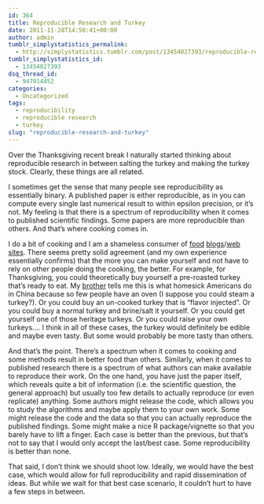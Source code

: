 ```yaml
---
id: 364
title: Reproducible Research and Turkey
date: 2011-11-28T14:50:41+00:00
author: admin
tumblr_simplystatistics_permalink:
  - http://simplystatistics.tumblr.com/post/13454027393/reproducible-research-and-turkey
tumblr_simplystatistics_id:
  - 13454027393
dsq_thread_id:
  - 947914452
categories:
  - Uncategorized
tags:
  - reproducibility
  - reproducible research
  - turkey
slug: "reproducible-research-and-turkey"
---
```

Over the Thanksgiving recent break I naturally started thinking about reproducible research in between salting the turkey and making the turkey stock. Clearly, these things are all related. 

<!-- more -->I sometimes get the sense that many people see reproducibility as essentially binary. A published paper is either reproducible, as in you can compute every single last numerical result to within epsilon precision, or it&#8217;s not. My feeling is that there is a spectrum of reproducibility when it comes to published scientific findings. Some papers are more reproducible than others. And that&#8217;s where cooking comes in.

I do a bit of cooking and I am a shameless consumer of <a href="http://www.seriouseats.com/" target="_blank">food</a> <a href="http://ruhlman.com/" target="_blank">blogs</a>/<a href="http://www.cooksillustrated.com/" target="_blank">web</a> <a href="http://upstartkitchen.wordpress.com/" target="_blank">sites</a>. There seems pretty solid agreement (and my own experience essentially confirms) that the more you can make yourself and not have to rely on other people doing the cooking, the better. For example, for Thanksgiving, you could theoretically buy yourself a pre-roasted turkey that&#8217;s ready to eat. My <a href="http://vega.bac.pku.edu.cn/~peng/" target="_blank">brother</a> tells me this is what homesick Americans do in China because so few people have an oven (I suppose you could steam a turkey?). Or you could buy an un-cooked turkey that is &#8220;flavor injected&#8221;. Or you could buy a normal turkey and brine/salt it yourself. Or you could get yourself one of those heritage turkeys. Or you could raise your own turkeys&#8230;. I think in all of these cases, the turkey would definitely be edible and maybe even tasty. But some would probably be more tasty than others. 

And that&#8217;s the point. There&#8217;s a spectrum when it comes to cooking and some methods result in better food than others. Similarly, when it comes to published research there is a spectrum of what authors can make available to reproduce their work. On the one hand, you have just the paper itself, which reveals quite a bit of information (i.e. the scientific question, the general approach) but usually too few details to actually reproduce (or even replicate) anything. Some authors might release the code, which allows you to study the algorithms and maybe apply them to your own work. Some might release the code and the data so that you can actually reproduce the published findings. Some might make a nice R package/vignette so that you barely have to lift a finger. Each case is better than the previous, but that&#8217;s not to say that I would only accept the last/best case. Some reproducibility is better than none.

That said, I don&#8217;t think we should shoot low. Ideally, we would have the best case, which would allow for full reproducibility and rapid dissemination of ideas. But while we wait for that best case scenario, it couldn&#8217;t hurt to have a few steps in between.
